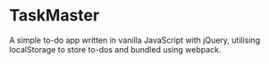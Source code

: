 # TaskMaster
A simple to-do app written in vanilla JavaScript with jQuery, utilising localStorage to store to-dos and bundled using webpack.

